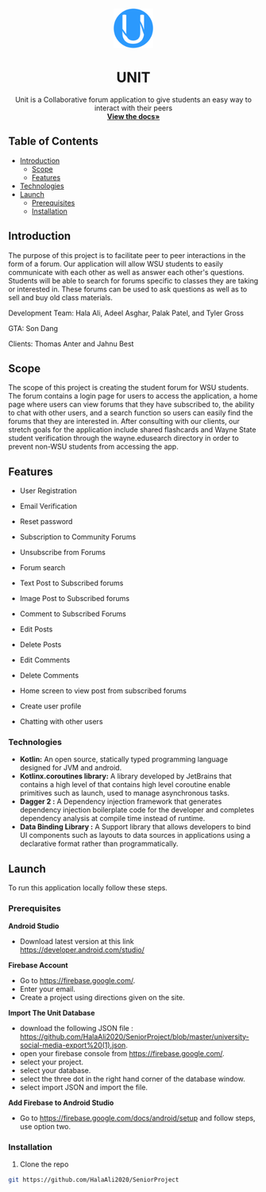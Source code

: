 <!-- PROJECT LOGO -->
<br />
<p align="center">
  <a href="https://github.com/HalaAli2020/SeniorProject">
    <img src="https://github.com/HalaAli2020/SeniorProject/blob/master/app/src/main/res/drawable/unitlogoproper.png" alt="Logo" width="80" height="80"> </a>
<h1 align="center"><strong>UNIT</strong></h1>
  
  <p align="center">
    Unit is a Collaborative forum application to give students an easy way to interact with their peers 
    <br />
    <a href="https://github.com/HalaAli2020/SeniorProject"><strong>View the docs»</strong></a>
  </p>
</p>

<!-- TABLE OF CONTENTS -->
## Table of Contents

* [Introduction](#introduction)
  * [Scope](#scope)
  * [Features](#features)
* [Technologies](#technologies)
* [Launch](#launch)
  * [Prerequisites](#prerequisites)
  * [Installation](#installation)


<!-- ABOUT THE PROJECT -->
## Introduction 
The purpose of this project is to facilitate peer to peer interactions in the form of a forum. Our application
will allow WSU students to easily communicate with each other as well as answer each other's questions. 
Students will be able to search for forums specific to classes they are taking or interested in. 
These forums can be used to ask questions as well as to sell and buy old class materials.  

Development Team: Hala Ali, Adeel Asghar, Palak Patel, and Tyler Gross

GTA: Son Dang

Clients: Thomas Anter and Jahnu Best

## Scope
The scope of this project is creating the student forum for WSU students. The forum contains a login page for users to
access the application, a home page where users can view forums that they have subscribed to, the ability to chat with other users, and a search function so users can easily find the forums that they are interested in. After consulting with our clients, our stretch goals for the application include shared flashcards and Wayne State student verification through the wayne.edusearch directory in order to prevent non-WSU students from accessing the app. 

## Features
* []()User Registration  

* []()Email Verification  

* []()Reset password  

* []()Subscription to Community Forums  

* []()Unsubscribe from Forums 

* []()Forum search  

* []()Text Post to Subscribed forums  

* []()Image Post to Subscribed forums  

* []()Comment to Subscribed Forums  

* []()Edit Posts  

* []()Delete Posts 

* []()Edit Comments  

* []()Delete Comments  

* []()Home screen to view post from subscribed forums  

* []()Create user profile 

* []()Chatting with other users 

 
### Technologies
* []()<strong> Kotlin:</strong> An open source, statically typed programming language designed for JVM and android.  
* []() <strong>Kotlinx.coroutines library:</strong> A library developed by JetBrains that contains a high level of that contains high level coroutine enable primitives such as launch, used to manage asynchronous tasks.  
* []()<strong> Dagger 2 :</strong> A Dependency injection framework that generates dependency injection boilerplate code for 
the developer and completes dependency analysis at compile time instead of runtime.  
* []()<strong> Data Binding Library :</strong> A Support library that allows developers to bind UI components such as layouts to data sources in applications using a declarative format rather than programmatically. 

## Launch
To run this application locally follow these steps.

### Prerequisites
<strong>Android Studio </strong> 
* []() Download latest version at this link https://developer.android.com/studio/ 

<strong>Firebase Account</strong> 
* []()Go to https://firebase.google.com/. 
* []()Enter your email.  
* []()Create a project using directions given on the site.  

<strong>Import The Unit Database</strong> 
* []() download the following JSON file : https://github.com/HalaAli2020/SeniorProject/blob/master/university-social-media-export%20(1).json.
* []() open your firebase console from https://firebase.google.com/.
* []() select your project. 
* []() select your database. 
* []() select the three dot in the right hand corner of the database window. 
* []() select import JSON and import the file.

<strong>Add Firebase to Android Studio</strong>
* []()Go to https://firebase.google.com/docs/android/setup and follow steps, use option two. 


### Installation
1. Clone the repo
```sh
git https://github.com/HalaAli2020/SeniorProject
```
